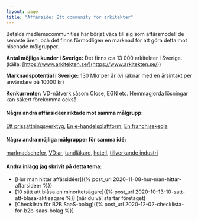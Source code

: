 ```yaml
---
layout: page
title: "Affärsidé: Ett community för arkitekter"
---
```

Betalda medlemscommunities har börjat växa till sig som affärsmodell de senaste åren, och det finns förmodligen en marknad för att göra detta mot nischade målgrupper.

**Antal möjliga kunder i Sverige:** Det finns c:a 13 000 arkitekter i Sverige.(källa: [https://www.arkitekten.se/](https://www.arkitekten.se/))

**Marknadspotential i Sverige:** 130 Mkr per år (vi räknar med en årsintäkt per användare på 10000 kr)

**Konkurrenter:** VD-nätverk såsom Close, EGN etc. Hemmagjorda lösningar kan säkert förekomma också.

#### Några andra affärsidéer riktade mot samma målgrupp:
[Ett prissättningsverktyg](/affarsideer/ett-prissattningsverktyg-for-arkitekter/), [En e-handelsplattform](/affarsideer/en-e-handelsplattform-for-arkitekter/), [En franchisekedja](/affarsideer/en-franchisekedja-av-arkitekter/)


#### Några andra möjliga målgrupper för samma idé:
[marknadschefer](/affarsideer/ett-community-for-marknadschefer/), [VD:ar](/affarsideer/ett-community-for-vd-ar/), [tandläkare](/affarsideer/ett-community-for-tandlakare/), [hotell](/affarsideer/ett-community-for-hotell/), [tillverkande industri](/affarsideer/ett-community-for-tillverkande-industri/)

#### Andra inlägg jag skrivit på detta tema:
- [Hur man hittar affärsidéer]({% post_url 2020-11-08-hur-man-hittar-affarsideer %})
- [10 sätt att blåsa en minoritetsägare]({% post_url 2020-10-13-10-satt-att-blasa-aktieagare %}) (när du väl startar företaget)
- [Checklista för B2B SaaS-bolag]({% post_url 2020-12-02-checklista-for-b2b-saas-bolag %})

